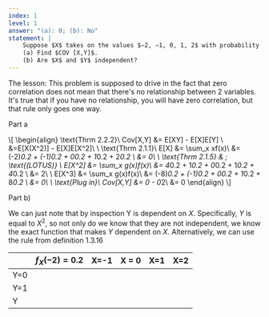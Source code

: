 ```yaml
---
index: 1
level: 1
answer: "(a): 0; (b): No"
statement: |
    Suppose $X$ takes on the values $−2, −1, 0, 1, 2$ with probability $1/5$ each, and let $Y=X^2 $.  
    (a) Find $COV [X,Y]$.   
    (b) Are $X$ and $Y$ independent?
---
```


The lesson: This problem is supposed to drive in the fact that zero correlation does not mean that there's no relationship between 2 variables. It's true that if you have no relationship, you will have zero correlation, but that rule only goes one way.

Part a

\\[
\begin{align}
\text{Thrm 2.2.2}\\
Cov[X,Y] &= E[XY] - E[X]E[Y] \\
&=E[X(X^2)] - E[X]E[X^2]\\
\\
\text{Thrm 2.1.1}\\
E[X] &= \sum_x xf(x)\\
     &= (-2)*0.2 + (-1)*0.2 + 0*0.2 + 1*0.2 + 2*0.2 \\
     &= 0\\
\\
\text{Thrm 2.1.5} & \; \text{(LOTUS)} \\
E[X^2] &= \sum_x g(x)f(x)\\
       &= 4*0.2 + 1*0.2 + 0*0.2 + 1*0.2 + 4*0.2 \\
       &= 2\\
\\
E[X^3] &= \sum_x g(x)f(x)\\
       &= (-8)*0.2 + (-1)*0.2 + 0*0.2 + 1*0.2 + 8*0.2 \\
       &= 0\\
\\
\text{Plug in}\\
Cov[X,Y] &= 0 - 0*2\\
         &= 0
\end{align}
\\]

Part b)

We can just note that by inspection Y is dependent on $X$. Specifically, $Y$ is equal to $X^2$, so not only do we know that they are not independent, we know the exact function that makes $Y$ dependent on $X$. Alternatively, we can use the rule from definition 1.3.16

|      |$f_X(-2)=0.2$ | X=-1 | X = 0 | X=1 | X=2 |
|------|--------------|-------|-------|------|-----|
|Y=0   |              |       |       |      |     | 
|Y=1   |              |       |       |      |     | 
|Y   |              |       |       |      |     | 
